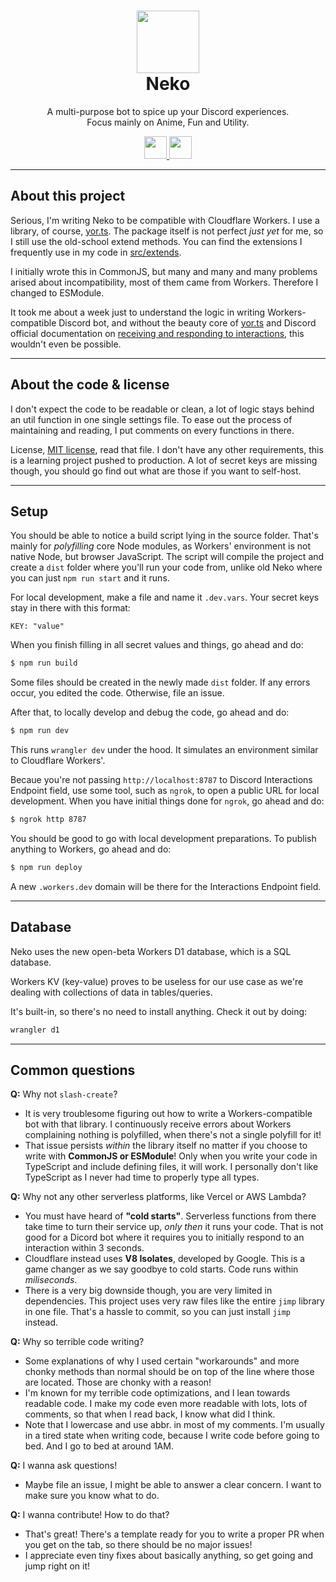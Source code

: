 <h1 align="center"><img src='https://cdn.discordapp.com/avatars/704992714109878312/fd49d4d9006710f8b9b5bdc027e6440a.png?size=128' height='100'><br>Neko</br></h1>
<p align="center">A multi-purpose bot to spice up your Discord experiences.<br>Focus mainly on Anime, Fun and Utility.</br></p>
<p align="center">
  <a href="http://forthebadge.com/">
    <img src="https://i.imgur.com/JJkdjKu.png" height="36"/>
  </a>
  <a href="https://workers.cloudflare.com/">
    <img src="https://i.imgur.com/WWKxNLN.png" height="36"/>
  </a>
</p>

---
## About this project

Serious, I'm writing Neko to be compatible with Cloudflare Workers. I use a library, of course, [yor.ts](https://github.com/OreOreki/yor.ts). The package itself is not perfect *just yet* for me, so I still use the old-school extend methods. You can find the extensions I frequently use in my code in [src/extends](/src/extends/).

I initially wrote this in CommonJS, but many and many and many problems arised about incompatibility, most of them came from Workers. Therefore I changed to ESModule.

It took me about a week just to understand the logic in writing Workers-compatible Discord bot, and without the beauty core of [yor.ts](https://github.com/OreOreki/yor.ts) and Discord official documentation on [receiving and responding to interactions](https://discord.com/developers/docs/interactions/receiving-and-responding), this wouldn't even be possible.

---

## About the code & license

I don't expect the code to be readable or clean, a lot of logic stays behind an util function in one single settings file. To ease out the process of maintaining and reading, I put comments on every functions in there.

License, [MIT license](), read that file. I don't have any other requirements, this is a learning project pushed to production. A lot of secret keys are missing though, you should go find out what are those if you want to self-host.

---

## Setup

You should be able to notice a build script lying in the source folder. That's mainly for *polyfilling* core Node modules, as Workers' environment is not native Node, but browser JavaScript. The script will compile the project and create a `dist` folder where you'll run your code from, unlike old Neko where you can just `npm run start` and it runs.

For local development, make a file and name it `.dev.vars`. Your secret keys stay in there with this format:

```
KEY: "value"
```

When you finish filling in all secret values and things, go ahead and do:

```bash
$ npm run build
```

Some files should be created in the newly made `dist` folder. If any errors occur, you edited the code. Otherwise, file an issue.

After that, to locally develop and debug the code, go ahead and do:

```bash
$ npm run dev
```

This runs `wrangler dev` under the hood. It simulates an environment similar to Cloudflare Workers'.

Becaue you're not passing `http://localhost:8787` to Discord Interactions Endpoint field, use some tool, such as `ngrok`, to open a public URL for local development. When you have initial things done for `ngrok`, go ahead and do:

```bash
$ ngrok http 8787
```

You should be good to go with local development preparations. To publish anything to Workers, go ahead and do:

```bash
$ npm run deploy
```

A new `.workers.dev` domain will be there for the Interactions Endpoint field.

---
## Database

Neko uses the new open-beta Workers D1 database, which is a SQL database.

Workers KV (key-value) proves to be useless for our use case as we're dealing with collections of data in tables/queries.

It's built-in, so there's no need to install anything. Check it out by doing:
```bash
wrangler d1
```

---
## Common questions

**Q:** Why not `slash-create`?

- It is very troublesome figuring out how to write a Workers-compatible bot with that library. I continuously receive errors about Workers complaining nothing is polyfilled, when there's not a single polyfill for it!
- That issue persists *within* the library itself no matter if you choose to write with **CommonJS or ESModule**! Only when you write your code in TypeScript and include defining files, it will work. I personally don't like TypeScript as I never had time to properly type all types.

**Q:** Why not any other serverless platforms, like Vercel or AWS Lambda?

- You must have heard of **"cold starts"**. Serverless functions from there take time to turn their service up, *only then* it runs your code. That is not good for a Dicord bot where it requires you to initially respond to an interaction within 3 seconds.
- Cloudflare instead uses **V8 Isolates**, developed by Google. This is a game changer as we say goodbye to cold starts. Code runs within *miliseconds*.
- There is a very big downside though, you are very limited in dependencies. This project uses very raw files like the entire `jimp` library in one file. That's a hassle to commit, so you can just install `jimp` instead.

**Q:** Why so terrible code writing?

- Some explanations of why I used certain "workarounds" and more chonky methods than normal should be on top of the line where those are located. Those are chonky with a reason!
- I'm known for my terrible code optimizations, and I lean towards readable code. I make my code even more readable with lots, lots of comments, so that when I read back, I know what did I think.
- Note that I lowercase and use abbr. in most of my comments. I'm usually in a tired state when writing code, because I write code before going to bed. And I go to bed at around 1AM.

**Q:** I wanna ask questions!

- Maybe file an issue, I might be able to answer a clear concern. I want to make sure you know what to do.

**Q:** I wanna contribute! How to do that?

- That's great! There's a template ready for you to write a proper PR when you get on the tab, so there should be no major issues!
- I appreciate even tiny fixes about basically anything, so get going and jump right on it!